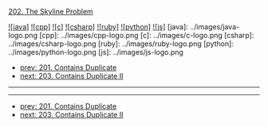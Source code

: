 [202. The Skyline Problem](https://leetcode.com/problems/the-skyline-problem/)

[![java]](../java/202-the-skyline-problem.md)
[![cpp]](../cpp/202-the-skyline-problem.md)
[![c]](../c/202-the-skyline-problem.md)
[![csharp]](../csharp/202-the-skyline-problem.md)
[![ruby]](../ruby/202-the-skyline-problem.md)
[![python]](../python/202-the-skyline-problem.md)
[![js]](../js/202-the-skyline-problem.md)
[java]: ../images/java-logo.png
[cpp]: ../images/cpp-logo.png
[c]: ../images/c-logo.png
[csharp]: ../images/csharp-logo.png
[ruby]: ../images/ruby-logo.png
[python]: ../images/python-logo.png
[js]: ../images/js-logo.png

- [prev: 201. Contains Duplicate](201-contains-duplicate.md)
- [next: 203. Contains Duplicate II](203-contains-duplicate-ii.md)

---


---

- [prev: 201. Contains Duplicate](201-contains-duplicate.md)
- [next: 203. Contains Duplicate II](203-contains-duplicate-ii.md)
